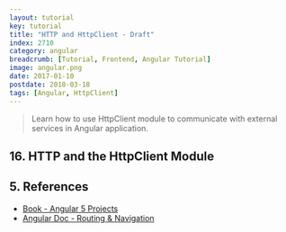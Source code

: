 ```yaml
---
layout: tutorial
key: tutorial
title: "HTTP and HttpClient - Draft"
index: 2710
category: angular
breadcrumb: [Tutorial, Frontend, Angular Tutorial]
image: angular.png
date: 2017-01-10
postdate: 2018-03-18
tags: [Angular, HttpClient]
---
```


> Learn how to use HttpClient module to communicate with external services in Angular application.

## 16. HTTP and the HttpClient Module

## 5. References
* [Book - Angular 5 Projects](https://www.amazon.com/Angular-Projects-Learn-Single-Applications/dp/148423278X)
* [Angular Doc - Routing & Navigation](https://angular.io/guide/router)
